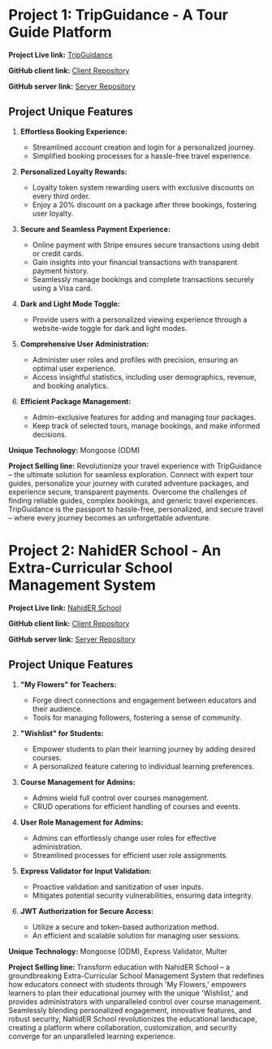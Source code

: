 # Project 1: TripGuidance - A Tour Guide Platform

**Project Live link:** [TripGuidance](https://tripguidance.netlify.app)

**GitHub client link:** [Client Repository](https://github.com/Nahid4306053/trip-guidance-client)

**GitHub server link:** [Server Repository](https://github.com/Nahid4306053/trip-gudance-server)

## Project Unique Features

1. **Effortless Booking Experience:**
   - Streamlined account creation and login for a personalized journey.
   - Simplified booking processes for a hassle-free travel experience.

2. **Personalized Loyalty Rewards:**
   - Loyalty token system rewarding users with exclusive discounts on every third order.
   - Enjoy a 20% discount on a package after three bookings, fostering user loyalty.

3. **Secure and Seamless Payment Experience:**
   - Online payment with Stripe ensures secure transactions using debit or credit cards.
   - Gain insights into your financial transactions with transparent payment history.
   - Seamlessly manage bookings and complete transactions securely using a Visa card.

4. **Dark and Light Mode Toggle:**
   - Provide users with a personalized viewing experience through a website-wide toggle for dark and light modes.

5. **Comprehensive User Administration:**
   - Administer user roles and profiles with precision, ensuring an optimal user experience.
   - Access insightful statistics, including user demographics, revenue, and booking analytics.

6. **Efficient Package Management:**
   - Admin-exclusive features for adding and managing tour packages.
   - Keep track of selected tours, manage bookings, and make informed decisions.

**Unique Technology:** Mongoose (ODM)

**Project Selling line:** Revolutionize your travel experience with TripGuidance – the ultimate solution for seamless exploration. Connect with expert tour guides, personalize your journey with curated adventure packages, and experience secure, transparent payments. Overcome the challenges of finding reliable guides, complex bookings, and generic travel experiences. TripGuidance is the passport to hassle-free, personalized, and secure travel – where every journey becomes an unforgettable adventure.

# Project 2: NahidER School - An Extra-Curricular School Management System

**Project Live link:** [NahidER School](https://nahider-school.netlify.app)

**GitHub client link:** [Client Repository](https://github.com/Nahid4306053/extra_carricular_school-client)

**GitHub server link:** [Server Repository](https://github.com/Nahid4306053/extra_carricular_school-backend)

## Project Unique Features

1. **"My Flowers" for Teachers:**
   - Forge direct connections and engagement between educators and their audience.
   - Tools for managing followers, fostering a sense of community.

2. **"Wishlist" for Students:**
   - Empower students to plan their learning journey by adding desired courses.
   - A personalized feature catering to individual learning preferences.

3. **Course Management for Admins:**
   - Admins wield full control over courses management.
   - CRUD operations for efficient handling of courses and events.

4. **User Role Management for Admins:**
   - Admins can effortlessly change user roles for effective administration.
   - Streamlined processes for efficient user role assignments.

5. **Express Validator for Input Validation:**
   - Proactive validation and sanitization of user inputs.
   - Mitigates potential security vulnerabilities, ensuring data integrity.

6. **JWT Authorization for Secure Access:**
   - Utilize a secure and token-based authorization method.
   - An efficient and scalable solution for managing user sessions.

**Unique Technology:** Mongoose (ODM), Express Validator, Multer

**Project Selling line:** Transform education with NahidER School – a groundbreaking Extra-Curricular School Management System that redefines how educators connect with students through 'My Flowers,' empowers learners to plan their educational journey with the unique 'Wishlist,' and provides administrators with unparalleled control over course management. Seamlessly blending personalized engagement, innovative features, and robust security, NahidER School revolutionizes the educational landscape, creating a platform where collaboration, customization, and security converge for an unparalleled learning experience.
